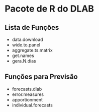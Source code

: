 # Pacote de R do DLAB

## Lista de Funções

- data.download
- wide.to.panel
- aggregate.ts.matrix
- get.names
- gera.N.dias


## Funções para Previsão

- forecasts.dlab
- error.measures
- apportionment
- individual.forecasts
